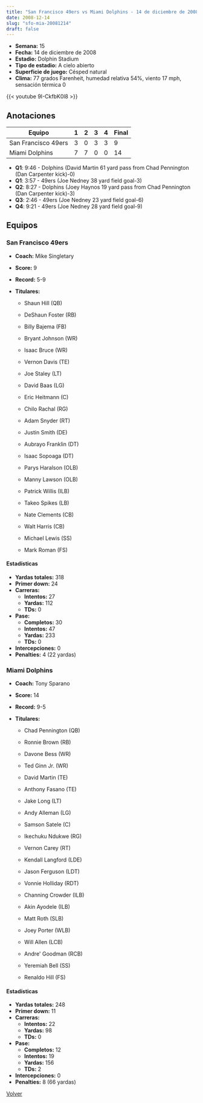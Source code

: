 ```yaml
---
title: "San Francisco 49ers vs Miami Dolphins - 14 de diciembre de 2008"
date: 2008-12-14
slug: "sfo-mia-20081214"
draft: false
---
```


- **Semana:** 15
- **Fecha:** 14 de diciembre de 2008
- **Estadio:** Dolphin Stadium
- **Tipo de estadio:** A cielo abierto
- **Superficie de juego:** Césped natural
- **Clima:** 77 grados Farenheit, humedad relativa 54%, viento 17 mph, sensación térmica 0


{{< youtube 9I-CkfbK0l8 >}}


## Anotaciones
| Equipo | 1 | 2 | 3 | 4 | Final |
|--------|---|---|---|---|-------|
| San Francisco 49ers  | 3 | 0 | 3 | 3  | 9 |
| Miami Dolphins  | 7 | 7 | 0 | 0  | 14 |
- **Q1**: 9:46 - Dolphins (David Martin 61 yard pass from Chad Pennington (Dan Carpenter kick)-0)
- **Q1**: 3:57 - 49ers (Joe Nedney 38 yard field goal-3)
- **Q2**: 8:27 - Dolphins (Joey Haynos 19 yard pass from Chad Pennington (Dan Carpenter kick)-3)
- **Q3**: 2:46 - 49ers (Joe Nedney 23 yard field goal-6)
- **Q4**: 9:21 - 49ers (Joe Nedney 28 yard field goal-9)


## Equipos


### San Francisco 49ers
* **Coach:** Mike Singletary
* **Score:** 9
* **Record:** 5-9
* **Titulares:** 

  * Shaun Hill (QB) 

  * DeShaun Foster (RB) 

  * Billy Bajema (FB) 

  * Bryant Johnson (WR) 

  * Isaac Bruce (WR) 

  * Vernon Davis (TE) 

  * Joe Staley (LT) 

  * David Baas (LG) 

  * Eric Heitmann (C) 

  * Chilo Rachal (RG) 

  * Adam Snyder (RT) 

  * Justin Smith (DE) 

  * Aubrayo Franklin (DT) 

  * Isaac Sopoaga (DT) 

  * Parys Haralson (OLB) 

  * Manny Lawson (OLB) 

  * Patrick Willis (ILB) 

  * Takeo Spikes (LB) 

  * Nate Clements (CB) 

  * Walt Harris (CB) 

  * Michael Lewis (SS) 

  * Mark Roman (FS) 

#### Estadísticas
* **Yardas totales:** 318
* **Primer down:** 24
* **Carreras:**
  * **Intentos:** 27
  * **Yardas:** 112
  * **TDs:** 0
* **Pase:**
  * **Completos:** 30
  * **Intentos:** 47
  * **Yardas:** 233
  * **TDs:** 0
* **Intercepciones:** 0
* **Penalties:** 4 (22 yardas)

### Miami Dolphins
* **Coach:** Tony Sparano
* **Score:** 14
* **Record:** 9-5
* **Titulares:** 

  * Chad Pennington (QB) 

  * Ronnie Brown (RB) 

  * Davone Bess (WR) 

  * Ted Ginn Jr. (WR) 

  * David Martin (TE) 

  * Anthony Fasano (TE) 

  * Jake Long (LT) 

  * Andy Alleman (LG) 

  * Samson Satele (C) 

  * Ikechuku Ndukwe (RG) 

  * Vernon Carey (RT) 

  * Kendall Langford (LDE) 

  * Jason Ferguson (LDT) 

  * Vonnie Holliday (RDT) 

  * Channing Crowder (ILB) 

  * Akin Ayodele (ILB) 

  * Matt Roth (SLB) 

  * Joey Porter (WLB) 

  * Will Allen (LCB) 

  * Andre' Goodman (RCB) 

  * Yeremiah Bell (SS) 

  * Renaldo Hill (FS) 

#### Estadísticas
* **Yardas totales:** 248
* **Primer down:** 11
* **Carreras:**
  * **Intentos:** 22
  * **Yardas:** 98
  * **TDs:** 0
* **Pase:**
  * **Completos:** 12
  * **Intentos:** 19
  * **Yardas:** 156
  * **TDs:** 2
* **Intercepciones:** 0
* **Penalties:** 8 (66 yardas)


[Volver](/historia/2008)
